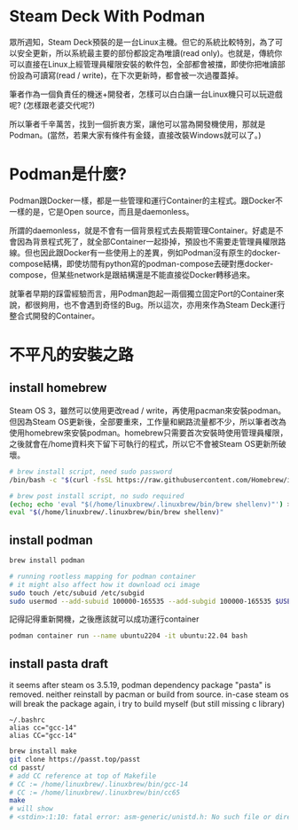 # Steam Deck With Podman

眾所週知，Steam Deck預裝的是一台Linux主機。但它的系統比較特別，為了可以安全更新，所以系統最主要的部份都設定為唯讀(read only)。也就是，傳統你可以直接在Linux上經管理員權限安裝的軟件包，全部都會被擋，即使你把唯讀部份設為可讀寫(read / write)，在下次更新時，都會被一次過覆蓋掉。

筆者作為一個負責任的機迷+開發者，怎樣可以白白讓一台Linux機只可以玩遊戲呢? (怎樣跟老婆交代呢?)

所以筆者千辛萬苦，找到一個折衷方案，讓他可以當為開發機使用，那就是Podman。(當然，若果大家有條件有金錢，直接改裝Windows就可以了。)

# Podman是什麼?
Podman跟Docker一樣，都是一些管理和運行Container的主程式。跟Docker不一樣的是，它是Open source，而且是daemonless。

所謂的daemonless，就是不會有一個背景程式去長期管理Container。好處是不會因為背景程式死了，就全部Container一起掛掉，預設也不需要走管理員權限路線。但也因此跟Docker有一些使用上的差異，例如Podman沒有原生的docker-compose結構，即使坊間有python寫的podman-compose去硬對應docker-compose，但某些network是跟結構還是不能直接從Docker轉移過來。

就筆者早期的踩雷經驗而言，用Podman跑起一兩個獨立固定Port的Container來說，都很夠用，也不會遇到奇怪的Bug。所以這次，亦用來作為Steam Deck運行整合式開發的Container。

# 不平凡的安裝之路
## install homebrew
Steam OS 3，雖然可以使用更改read / write，再使用pacman來安裝podman。但因為Steam OS更新後，全部要重來，工作量和網路流量都不少，所以筆者改為使用homebrew來安裝podman。homebrew只需要首次安裝時使用管理員權限，之後就會在/home資料夾下留下可執行的程式，所以它不會被Steam OS更新所破壞。

```bash
# brew install script, need sudo password
/bin/bash -c "$(curl -fsSL https://raw.githubusercontent.com/Homebrew/install/HEAD/install.sh)"  # with sudo password

# brew post install script, no sudo required
(echo; echo 'eval "$(/home/linuxbrew/.linuxbrew/bin/brew shellenv)"') >> /home/deck/.bash_profile
eval "$(/home/linuxbrew/.linuxbrew/bin/brew shellenv)"
```


## install podman
```bash
brew install podman

# running rootless mapping for podman container
# it might also affect how it download oci image
sudo touch /etc/subuid /etc/subgid
sudo usermod --add-subuid 100000-165535 --add-subgid 100000-165535 $USER
```

記得記得重新開機，之後應該就可以成功運行container
```bash
podman container run --name ubuntu2204 -it ubuntu:22.04 bash
```

## install pasta draft
it seems after steam os 3.5.19, podman dependency package "pasta" is removed. neither reinstall by pacman or build from source. in-case steam os will break the package again, i try to build myself (but still missing c library)

```
~/.bashrc
alias cc="gcc-14"
alias CC="gcc-14"
```

```bash
brew install make
git clone https://passt.top/passt
cd passt/
# add CC reference at top of Makefile
# CC := /home/linuxbrew/.linuxbrew/bin/gcc-14
# CC := /home/linuxbrew/.linuxbrew/bin/cc65
make
# will show
# <stdin>:1:10: fatal error: asm-generic/unistd.h: No such file or directory
```
